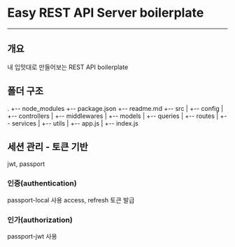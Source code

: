 # Easy REST API Server boilerplate

---

## 개요

내 입맛대로 만들어보는 REST API boilerplate

## 폴더 구조

.
+-- node_modules
+-- package.json
+-- readme.md
+-- src
| +-- config
| +-- controllers
| +-- middlewares
| +-- models
| +-- queries
| +-- routes
| +-- services
| +-- utils
| +-- app.js
| +-- index.js

## 세션 관리 - 토큰 기반

jwt, passport

### 인증(authentication)

passport-local 사용
access, refresh 토큰 발급

### 인가(authorization)

passport-jwt 사용
